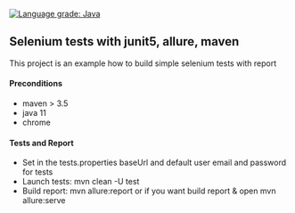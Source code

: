 [![Language grade: Java](https://img.shields.io/lgtm/grade/java/g/merkushevio/selenium-test-example.svg?logo=lgtm&logoWidth=18)](https://lgtm.com/projects/g/merkushevio/selenium-test-example/context:java)
## Selenium tests with junit5, allure, maven
This project is an example how to build simple selenium tests with report
#### Preconditions
* maven > 3.5
* java 11
* chrome
#### Tests and Report
* Set in the tests.properties baseUrl and default user email and password for tests
* Launch tests: mvn clean -U test
* Build report: mvn allure:report or 
    if you want build report & open mvn allure:serve
